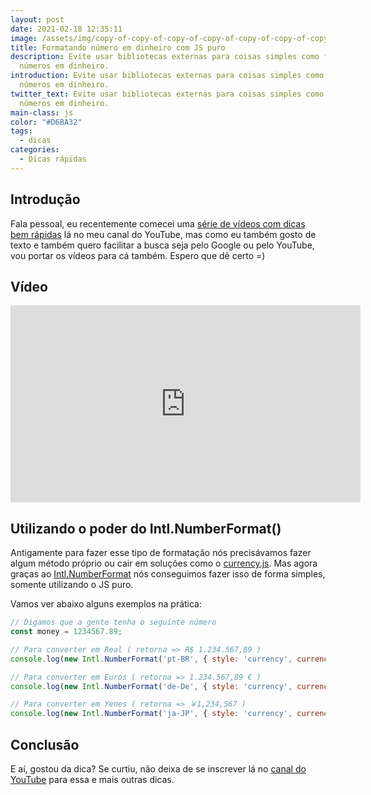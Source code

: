 ```yaml
---
layout: post
date: 2021-02-18 12:35:11
image: /assets/img/copy-of-copy-of-copy-of-copy-of-copy-of-copy-of-copy-of-copy-of-copy-of-loading-e-transicao-de-paginas-no-nextjs-1-.png
title: Formatando número em dinheiro com JS puro
description: Evite usar bibliotecas externas para coisas simples como formatar
  números em dinheiro.
introduction: Evite usar bibliotecas externas para coisas simples como formatar
  números em dinheiro.
twitter_text: Evite usar bibliotecas externas para coisas simples como formatar
  números em dinheiro.
main-class: js
color: "#D6BA32"
tags:
  - dicas
categories:
  - Dicas rápidas
---
```

## Introdução



Fala pessoal, eu recentemente comecei uma [série de vídeos com dicas bem rápidas](https://www.youtube.com/watch?v=1dNNL95BsJE&list=PLlAbYrWSYTiOviR_zL01FMa-kWEMDIjeO) lá no meu canal do YouTube, mas como eu também gosto de texto e também quero facilitar a busca seja pelo Google ou pelo YouTube, vou portar os vídeos para cá também. Espero que dê certo =)



## Vídeo



<iframe width="560" height="315" src="https://www.youtube.com/embed/eOMnHsVm6vE" frameborder="0" allow="accelerometer; autoplay; clipboard-write; encrypted-media; gyroscope; picture-in-picture" allowfullscreen></iframe>



## Utilizando o poder do Intl.NumberFormat()



Antigamente para fazer esse tipo de formatação nós precisávamos fazer algum método próprio ou cair em soluções como o [currency.js](https://currency.js.org/). Mas agora graças ao [Intl.NumberFormat](https://developer.mozilla.org/en-US/docs/Web/JavaScript/Reference/Global_Objects/Intl/NumberFormat) nós conseguimos fazer isso de forma simples, somente utilizando o JS puro.

Vamos ver abaixo alguns exemplos na prática:

```javascript
// Digamos que a gente tenha o seguinte número
const money = 1234567.89;

// Para converter em Real ( retorna => R$ 1.234.567,89 )
console.log(new Intl.NumberFormat('pt-BR', { style: 'currency', currency: 'BRL' }).format(money));

// Para converter em Euros ( retorna => 1.234.567,89 € )
console.log(new Intl.NumberFormat('de-De', { style: 'currency', currency: 'EUR' }).format(money));

// Para converter em Yenes ( retorna => ￥1,234,567 )
console.log(new Intl.NumberFormat('ja-JP', { style: 'currency', currency: 'JPY' }).format(money));
```



## Conclusão



E aí, gostou da dica? Se curtiu, não deixa de se inscrever lá no [canal do YouTube](https://www.youtube.com/WillianJustenCursos/) para essa e mais outras dicas.